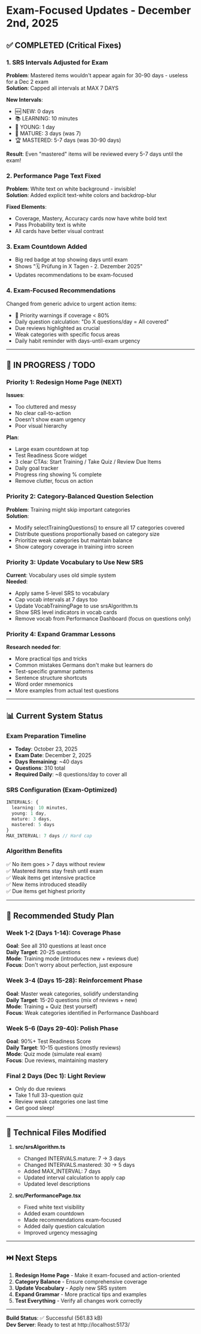 # Exam-Focused Updates - December 2nd, 2025

## ✅ COMPLETED (Critical Fixes)

### 1. SRS Intervals Adjusted for Exam
**Problem**: Mastered items wouldn't appear again for 30-90 days - useless for a Dec 2 exam  
**Solution**: Capped all intervals at MAX 7 DAYS

**New Intervals**:
- 🆕 NEW: 0 days
- 📚 LEARNING: 10 minutes  
- 🌱 YOUNG: 1 day
- 🌿 MATURE: 3 days (was 7)
- 🏆 MASTERED: 5-7 days (was 30-90 days)

**Result**: Even "mastered" items will be reviewed every 5-7 days until the exam!

### 2. Performance Page Text Fixed
**Problem**: White text on white background - invisible!  
**Solution**: Added explicit text-white colors and backdrop-blur

**Fixed Elements**:
- Coverage, Mastery, Accuracy cards now have white bold text
- Pass Probability text is white
- All cards have better visual contrast

### 3. Exam Countdown Added
- Big red badge at top showing days until exam
- Shows "🗓️ Prüfung in X Tagen - 2. Dezember 2025"
- Updates recommendations to be exam-focused

### 4. Exam-Focused Recommendations
Changed from generic advice to urgent action items:
- 🚨 Priority warnings if coverage < 80%
- Daily question calculation: "Do X questions/day = All covered"
- Due reviews highlighted as crucial
- Weak categories with specific focus areas
- Daily habit reminder with days-until-exam urgency

---

## 🚧 IN PROGRESS / TODO

### Priority 1: Redesign Home Page (NEXT)
**Issues**: 
- Too cluttered and messy
- No clear call-to-action
- Doesn't show exam urgency
- Poor visual hierarchy

**Plan**:
- Large exam countdown at top
- Test Readiness Score widget
- 3 clear CTAs: Start Training / Take Quiz / Review Due Items
- Daily goal tracker
- Progress ring showing % complete
- Remove clutter, focus on action

### Priority 2: Category-Balanced Question Selection
**Problem**: Training might skip important categories  
**Solution**:
- Modify selectTrainingQuestions() to ensure all 17 categories covered
- Distribute questions proportionally based on category size
- Prioritize weak categories but maintain balance
- Show category coverage in training intro screen

### Priority 3: Update Vocabulary to Use New SRS
**Current**: Vocabulary uses old simple system  
**Needed**:
- Apply same 5-level SRS to vocabulary
- Cap vocab intervals at 7 days too
- Update VocabTrainingPage to use srsAlgorithm.ts
- Show SRS level indicators in vocab cards
- Remove vocab from Performance Dashboard (focus on questions only)

### Priority 4: Expand Grammar Lessons
**Research needed for**:
- More practical tips and tricks
- Common mistakes Germans don't make but learners do
- Test-specific grammar patterns
- Sentence structure shortcuts
- Word order mnemonics
- More examples from actual test questions

---

## 📊 Current System Status

### Exam Preparation Timeline
- **Today**: October 23, 2025
- **Exam Date**: December 2, 2025
- **Days Remaining**: ~40 days
- **Questions**: 310 total
- **Required Daily**: ~8 questions/day to cover all

### SRS Configuration (Exam-Optimized)
```typescript
INTERVALS: {
  learning: 10 minutes,
  young: 1 day,
  mature: 3 days,
  mastered: 5 days
}
MAX_INTERVAL: 7 days // Hard cap
```

### Algorithm Benefits
✅ No item goes > 7 days without review  
✅ Mastered items stay fresh until exam  
✅ Weak items get intensive practice  
✅ New items introduced steadily  
✅ Due items get highest priority  

---

## 🎯 Recommended Study Plan

### Week 1-2 (Days 1-14): Coverage Phase
**Goal**: See all 310 questions at least once  
**Daily Target**: 20-25 questions  
**Mode**: Training mode (introduces new + reviews due)  
**Focus**: Don't worry about perfection, just exposure

### Week 3-4 (Days 15-28): Reinforcement Phase
**Goal**: Master weak categories, solidify understanding  
**Daily Target**: 15-20 questions (mix of reviews + new)  
**Mode**: Training + Quiz (test yourself)  
**Focus**: Weak categories identified in Performance Dashboard

### Week 5-6 (Days 29-40): Polish Phase
**Goal**: 90%+ Test Readiness Score  
**Daily Target**: 10-15 questions (mostly reviews)  
**Mode**: Quiz mode (simulate real exam)  
**Focus**: Due reviews, maintaining mastery

### Final 2 Days (Dec 1): Light Review
- Only do due reviews
- Take 1 full 33-question quiz
- Review weak categories one last time
- Get good sleep!

---

## 🔧 Technical Files Modified

1. **src/srsAlgorithm.ts**
   - Changed INTERVALS.mature: 7 → 3 days
   - Changed INTERVALS.mastered: 30 → 5 days
   - Added MAX_INTERVAL: 7 days
   - Updated interval calculation to apply cap
   - Updated level descriptions

2. **src/PerformancePage.tsx**
   - Fixed white text visibility
   - Added exam countdown
   - Made recommendations exam-focused
   - Added daily question calculation
   - Improved urgency messaging

---

## ⏭️ Next Steps

1. **Redesign Home Page** - Make it exam-focused and action-oriented
2. **Category Balance** - Ensure comprehensive coverage
3. **Update Vocabulary** - Apply new SRS system
4. **Expand Grammar** - More practical tips and examples
5. **Test Everything** - Verify all changes work correctly

---

**Build Status**: ✅ Successful (561.83 kB)  
**Dev Server**: Ready to test at http://localhost:5173/
